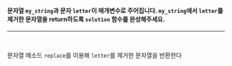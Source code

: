 <h4>

문자열 `my_string`과 문자 `letter`이 매개변수로 주어집니다. `my_string`에서 `letter`를 제거한 문자열을 return하도록 `solution` 함수를 완성해주세요.

</h4>

---

<br>

문자열 메소드 `replace`를 이용해 `letter`를 제거한 문자열을 반환한다